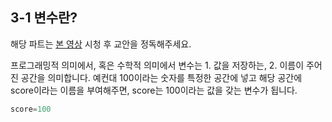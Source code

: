 ## 3-1 변수란?

해당 파트는 [본 영상](https://youtu.be/b3ituFojqU0) 시청 후 교안을 정독해주세요.



프로그래밍적 의미에서, 혹은 수학적 의미에서 변수는 1. 값을 저장하는, 2. 이름이 주어진 공간을 의미합니다. 예컨대 100이라는 숫자를 특정한 공간에 넣고 해당 공간에 score이라는 이름을 부여해주면, score는 100이라는 값을 갖는 변수가 됩니다.

```python
score=100
```
